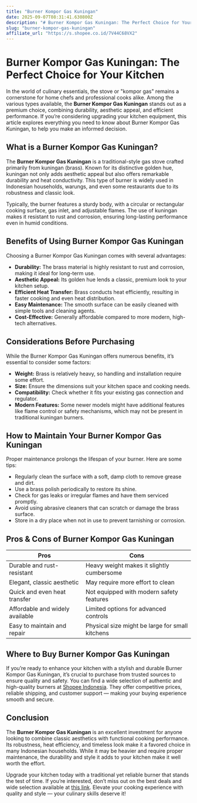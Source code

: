 ```yaml
---
title: "Burner Kompor Gas Kuningan"
date: 2025-09-07T08:31:41.630800Z
description: "# Burner Kompor Gas Kuningan: The Perfect Choice for Your Kitchen..."
slug: "burner-kompor-gas-kuningan"
affiliate_url: "https://s.shopee.co.id/7V44C68VX2"
---
```

# Burner Kompor Gas Kuningan: The Perfect Choice for Your Kitchen

In the world of culinary essentials, the stove or "kompor gas" remains a cornerstone for home chefs and professional cooks alike. Among the various types available, the **Burner Kompor Gas Kuningan** stands out as a premium choice, combining durability, aesthetic appeal, and efficient performance. If you’re considering upgrading your kitchen equipment, this article explores everything you need to know about Burner Kompor Gas Kuningan, to help you make an informed decision.

## What is a Burner Kompor Gas Kuningan?

The **Burner Kompor Gas Kuningan** is a traditional-style gas stove crafted primarily from kuningan (brass). Known for its distinctive golden hue, kuningan not only adds aesthetic appeal but also offers remarkable durability and heat conductivity. This type of burner is widely used in Indonesian households, warungs, and even some restaurants due to its robustness and classic look.

Typically, the burner features a sturdy body, with a circular or rectangular cooking surface, gas inlet, and adjustable flames. The use of kuningan makes it resistant to rust and corrosion, ensuring long-lasting performance even in humid conditions.

## Benefits of Using Burner Kompor Gas Kuningan

Choosing a Burner Kompor Gas Kuningan comes with several advantages:

- **Durability:** The brass material is highly resistant to rust and corrosion, making it ideal for long-term use.
- **Aesthetic Appeal:** Its golden hue lends a classic, premium look to your kitchen setup.
- **Efficient Heat Transfer:** Brass conducts heat efficiently, resulting in faster cooking and even heat distribution.
- **Easy Maintenance:** The smooth surface can be easily cleaned with simple tools and cleaning agents.
- **Cost-Effective:** Generally affordable compared to more modern, high-tech alternatives.

## Considerations Before Purchasing

While the Burner Kompor Gas Kuningan offers numerous benefits, it’s essential to consider some factors:

- **Weight:** Brass is relatively heavy, so handling and installation require some effort.
- **Size:** Ensure the dimensions suit your kitchen space and cooking needs.
- **Compatibility:** Check whether it fits your existing gas connection and regulator.
- **Modern Features:** Some newer models might have additional features like flame control or safety mechanisms, which may not be present in traditional kuningan burners.

## How to Maintain Your Burner Kompor Gas Kuningan

Proper maintenance prolongs the lifespan of your burner. Here are some tips:

- Regularly clean the surface with a soft, damp cloth to remove grease and dirt.
- Use a brass polish periodically to restore its shine.
- Check for gas leaks or irregular flames and have them serviced promptly.
- Avoid using abrasive cleaners that can scratch or damage the brass surface.
- Store in a dry place when not in use to prevent tarnishing or corrosion.

## Pros & Cons of Burner Kompor Gas Kuningan

| Pros                                      | Cons                                       |
|--------------------------------------------|--------------------------------------------|
| Durable and rust-resistant                | Heavy weight makes it slightly cumbersome |
| Elegant, classic aesthetic                | May require more effort to clean         |
| Quick and even heat transfer              | Not equipped with modern safety features  |
| Affordable and widely available           | Limited options for advanced controls   |
| Easy to maintain and repair               | Physical size might be large for small kitchens |

## Where to Buy Burner Kompor Gas Kuningan

If you’re ready to enhance your kitchen with a stylish and durable Burner Kompor Gas Kuningan, it’s crucial to purchase from trusted sources to ensure quality and safety. You can find a wide selection of authentic and high-quality burners at [Shopee Indonesia](https://s.shopee.co.id/7V44C68VX2). They offer competitive prices, reliable shipping, and customer support — making your buying experience smooth and secure.

## Conclusion

The **Burner Kompor Gas Kuningan** is an excellent investment for anyone looking to combine classic aesthetics with functional cooking performance. Its robustness, heat efficiency, and timeless look make it a favored choice in many Indonesian households. While it may be heavier and require proper maintenance, the durability and style it adds to your kitchen make it well worth the effort.

Upgrade your kitchen today with a traditional yet reliable burner that stands the test of time. If you’re interested, don’t miss out on the best deals and wide selection available at [this link](https://s.shopee.co.id/7V44C68VX2). Elevate your cooking experience with quality and style — your culinary skills deserve it!